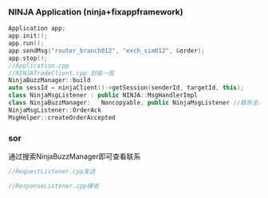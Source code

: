 ### NINJA Application (ninja+fixappframework)
```cpp
Application app;
app.init();
app.run();
app.sendMsg("router_branch012", "exch_sim012", &order);
app.stop();
//Application.cpp
//NINJATradeClient.cpp 封装一层
NinjaBuzzManager::build
auto sessId = ninjaClient()->getSession(senderId, targetId, this);
class NinjaMsgListener : public NINJA::MsgHandlerImpl
class NinjaBuzzManager:   Noncopyable, public NinjaMsgListener //联系全局的类NinjaBuzzManager
NinjaMsgListener::OrderAck
MsgHelper::createOrderAccepted
```

### sor
通过搜索NinjaBuzzManager即可查看联系
```cpp
//RequestListener.cpp发送

//ResponseListener.cpp接收
```